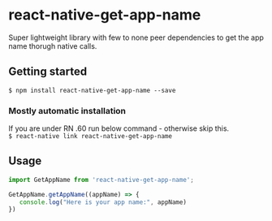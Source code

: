 # react-native-get-app-name
Super lightweight library with few to none peer dependencies to get the app name thorugh native calls.
<br>
## Getting started

`$ npm install react-native-get-app-name --save`

### Mostly automatic installation
If you are under RN .60 run below command - otherwise skip this.<br>
`$ react-native link react-native-get-app-name`

## Usage
```javascript
import GetAppName from 'react-native-get-app-name';

GetAppName.getAppName((appName) => {
   console.log("Here is your app name:", appName)      
})
```
